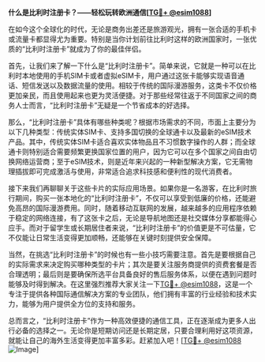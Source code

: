 **什么是比利时注册卡？——轻松玩转欧洲通信[[TG💪+ @esim1088](https://t.me/s/esim1088)]**

在如今这个全球化的时代，无论是商务出差还是旅游观光，拥有一张合适的手机卡或流量卡都显得尤为重要。特别是当你计划前往比利时这样的欧洲国家时，一张优质的“比利时注册卡”就成为了你的最佳伴侣。

首先，让我们来了解一下什么是“比利时注册卡”。简单来说，它就是一种可以在比利时本地使用的手机SIM卡或者虚拟eSIM卡，用户通过这张卡能够实现语音通话、短信发送以及数据流量的使用。相较于传统的国际漫游服务，这类卡不仅价格更加亲民，而且使用起来也更为灵活便捷。对于那些经常往返于不同国家之间的商务人士而言，“比利时注册卡”无疑是一个节省成本的好选择。

那么，“比利时注册卡”具体有哪些种类呢？根据市场需求的不同，市面上主要分为以下几种类型：传统实体SIM卡、支持多国切换的全球通卡以及最新的eSIM技术产品。其中，传统实体SIM卡适合喜欢实体物品且不习惯数字操作的人群；而全球通卡则特别适合需要频繁更换国家位置的用户，因为它可以在多个国家之间自由切换网络运营商；至于eSIM技术，则是近年来兴起的一种新型解决方案，它无需物理插拔即可完成激活与使用，非常适合追求科技感和便利性的现代消费者。

接下来我们再聊聊关于这些卡片的实际应用场景。如果你是一名游客，在比利时旅行期间，购买一张本地化的“比利时注册卡”，不仅可以享受到低廉的价格，还能避免高昂的国际漫游费用。同时，随着移动互联网的发展，越来越多的应用程序依赖于稳定的网络连接，有了这张卡之后，无论是导航地图还是社交媒体分享都能得心应手。而对于留学生或长期居住者来说，“比利时注册卡”的价值更是不可估量，它不仅能让日常生活变得更加顺畅，还能够在关键时刻提供安全保障。

当然，在挑选“比利时注册卡”的时候也有一些小技巧需要注意。首先是要根据自己的实际需求来决定购买哪种类型的卡片；其次是要关注服务商提供的资费套餐是否合理透明；最后则是要确保所选平台具备良好的售后服务体系，以便在遇到问题时能够及时得到解决。在这里强烈推荐大家关注一下[TG💪+ @esim1088](https://t.me/s/esim1088)，这是一个专注于提供各种国际通信解决方案的专业团队，他们拥有丰富的行业经验和技术实力，能够为用户提供全方位的支持和服务。

总而言之，“比利时注册卡”作为一种高效便捷的通信工具，正在逐渐成为更多人出行必备的选择之一。无论你是短期访问还是长期定居，只要合理利用好这项资源，就能让自己的海外生活变得更加丰富多彩。赶紧加入吧！[[TG💪+ @esim1088](https://t.me/s/esim1088) ![Image](https://i.postimg.cc/4NQfJmqS/Snipaste-2025-05-13-00-14-12.png)]